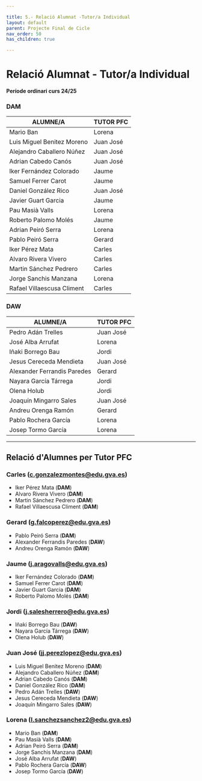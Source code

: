 ```yaml
---

title: 5.- Relació Alumnat -Tutor/a Individual
layout: default
parent: Projecte Final de Cicle
nav_order: 50
has_children: true

---
```


# Relació Alumnat - Tutor/a Individual

**Període ordinari curs 24/25**  

### **DAM**

| ALUMNE/A                         | TUTOR PFC  |
|----------------------------------|------------|
| Mario Ban                        | Lorena     |
| Luis Miguel Benitez Moreno       | Juan José  |
| Alejandro Caballero Núñez        | Juan José  |
| Adrian Cabedo Canós              | Juan José  |
| Iker Fernández Colorado          | Jaume      |
| Samuel Ferrer Carot              | Jaume      |
| Daniel González Rico             | Juan José  |
| Javier Guart Garcia              | Jaume      |
| Pau Masià Valls                  | Lorena     |
| Roberto Palomo Molés             | Jaume      |
| Adrian Peiró Serra               | Lorena     |
| Pablo Peiró Serra                | Gerard     |
| Iker Pérez Mata                  | Carles     |
| Alvaro Rivera Vivero             | Carles     |
| Martin Sánchez Pedrero           | Carles     |
| Jorge Sanchis Manzana            | Lorena     |
| Rafael Villaescusa Climent       | Carles     |

### **DAW**

| ALUMNE/A                         | TUTOR PFC  |
|----------------------------------|------------|
| Pedro Adán Trelles               | Juan José  |
| José Alba Arrufat                | Lorena     |
| Iñaki Borrego Bau                | Jordi      |
| Jesus Cereceda Mendieta          | Juan José  |
| Alexander Ferrandis Paredes      | Gerard     |
| Nayara García Tárrega            | Jordi      |
| Olena Holub                      | Jordi      |
| Joaquín Mingarro Sales           | Juan José  |
| Andreu Orenga Ramón              | Gerard     |
| Pablo Rochera García             | Lorena     |
| Josep Tormo García               | Lorena     |

---

## **Relació d'Alumnes per Tutor PFC**  

### **Carles** (c.gonzalezmontes@edu.gva.es)
- Iker Pérez Mata (**DAM**)  
- Alvaro Rivera Vivero (**DAM**)  
- Martin Sánchez Pedrero (**DAM**)  
- Rafael Villaescusa Climent (**DAM**)  

### **Gerard** (g.falcoperez@edu.gva.es)  
- Pablo Peiró Serra (**DAM**)  
- Alexander Ferrandis Paredes (**DAW**)  
- Andreu Orenga Ramón (**DAW**)  

### **Jaume** (j.aragovalls@edu.gva.es)
- Iker Fernández Colorado (**DAM**)  
- Samuel Ferrer Carot (**DAM**)  
- Javier Guart Garcia (**DAM**)  
- Roberto Palomo Molés (**DAM**)  

### **Jordi** (j.salesherrero@edu.gva.es)
- Iñaki Borrego Bau (**DAW**)  
- Nayara García Tárrega (**DAW**)  
- Olena Holub (**DAW**)  

### **Juan José** (jj.perezlopez@edu.gva.es)  
- Luis Miguel Benitez Moreno (**DAM**)  
- Alejandro Caballero Núñez (**DAM**)  
- Adrian Cabedo Canós (**DAM**)  
- Daniel González Rico (**DAM**)  
- Pedro Adán Trelles (**DAW**)  
- Jesus Cereceda Mendieta (**DAW**)  
- Joaquín Mingarro Sales (**DAW**)  

### **Lorena** (l.sanchezsanchez2@edu.gva.es) 
- Mario Ban (**DAM**)  
- Pau Masià Valls (**DAM**)  
- Adrian Peiró Serra (**DAM**)  
- Jorge Sanchis Manzana (**DAM**)  
- José Alba Arrufat (**DAW**)  
- Pablo Rochera García (**DAW**)  
- Josep Tormo García (**DAW**)  

